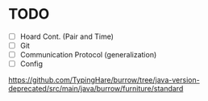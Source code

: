# TODO

- [ ] Hoard Cont. (Pair and Time)
- [ ] Git
- [ ] Communication Protocol (generalization)
- [ ] Config

https://github.com/TypingHare/burrow/tree/java-version-deprecated/src/main/java/burrow/furniture/standard